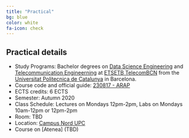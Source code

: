 ```yaml
---
title: "Practical"
bg: blue
color: white
fa-icon: check
---
```


## Practical details

* Study Programs: Bachelor degrees on [Data Science Engineering][dse] and [Telecommunication Engineerning][gretst] at [ETSETB TelecomBCN](http://etsetb.upc.edu/ca) from the [Universitat Politecnica de Catalunya][upc] in Barcelona.
* Course code and official guide: [230817 - ARAP](http://infoteleco.upc.edu/documents/guia_docent/assignatures/all/cat/230329.pdf)
* ECTS credits: 6 ECTS
* Semester: Autumn 2020
* Class Schedule: Lectures on Mondays 12pm-2pm, Labs on Mondays 10am-12pm or 12pm-2pm
* Room: TBD
* Location: [Campus Nord UPC](https://imatge.upc.edu/web/contact)
* Course on [Atenea] (TBD)

[dse]: https://dse.upc.edu/en
[gretst]: https://telecos.upc.edu/en/study-programs/degrees/bachelors-degree-in-telecommunications-technologies-and-services-engineering?set_language=en
[upc]: http://www.upc.edu/?set_language=en
